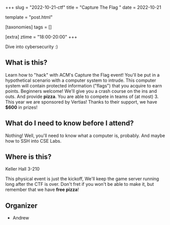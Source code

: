 +++
slug = "2022-10-21-ctf"
title = "Capture The Flag "
date = 2022-10-21

template = "post.html"

[taxonomies]
tags = []

[extra]
ztime = "18:00-20:00"
+++

Dive into cybersecurity :)

<!-- more -->

## What is this?

Learn how to "hack" with ACM's Capture the Flag event! You'll be put in a hypothetical scenario with
a computer system to intrude. This computer system will contain protected information ("flags") that
you acquire to earn points. Beginners welcome! We'll give you a crash course on the ins and
outs. And provide **pizza**.
You are able to compete in teams of (at most) 3.
This year we are sponsored by Vertias! Thanks to their support, we have **$600** in prizes!

## What do I need to know before I attend?

Nothing! Well, you'll need to know what a computer is, probably. And maybe how to SSH into CSE Labs.

## Where is this?

Keller Hall 3-210

This physical event is just the kickoff, We'll keep the game server running long
after the CTF is over. Don't fret if you won't be able to make it, but remember that we have **free pizza**!

## Organizer

* Andrew

